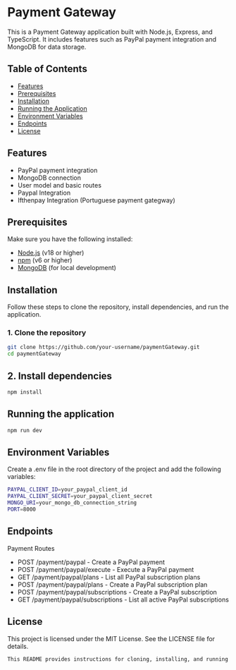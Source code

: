 # Payment Gateway

This is a Payment Gateway application built with Node.js, Express, and TypeScript. It includes features such as PayPal payment integration and MongoDB for data storage.

## Table of Contents

- [Features](#features)
- [Prerequisites](#prerequisites)
- [Installation](#installation)
- [Running the Application](#running-the-application)
- [Environment Variables](#environment-variables)
- [Endpoints](#endpoints)
- [License](#license)

## Features

- PayPal payment integration
- MongoDB connection
- User model and basic routes
- Paypal Integration
- Ifthenpay Integration (Portuguese payment gategway)

## Prerequisites

Make sure you have the following installed:

- [Node.js](https://nodejs.org/en/download/) (v18 or higher)
- [npm](https://www.npmjs.com/get-npm) (v6 or higher)
- [MongoDB](https://www.mongodb.com/try/download/community) (for local development)

## Installation

Follow these steps to clone the repository, install dependencies, and run the application.

### 1. Clone the repository

```sh
git clone https://github.com/your-username/paymentGateway.git
cd paymentGateway
```

## 2. Install dependencies
```sh
npm install
```

## Running the application

```sh
npm run dev
```

## Environment Variables
Create a .env file in the root directory of the project and add the following variables:

```sh
PAYPAL_CLIENT_ID=your_paypal_client_id
PAYPAL_CLIENT_SECRET=your_paypal_client_secret
MONGO_URI=your_mongo_db_connection_string
PORT=8000
```

## Endpoints
Payment Routes

 - POST /payment/paypal - Create a PayPal payment
 - POST /payment/paypal/execute - Execute a PayPal payment
 - GET /payment/paypal/plans - List all PayPal subscription plans
 - POST /payment/paypal/plans - Create a PayPal subscription plan
 - POST /payment/paypal/subscriptions - Create a PayPal subscription
 - GET /payment/paypal/subscriptions - List all active PayPal subscriptions


## License
This project is licensed under the MIT License. See the LICENSE file for details.
```sh
This README provides instructions for cloning, installing, and running the application, along with setting up environment variables and information about available endpoints.
```
